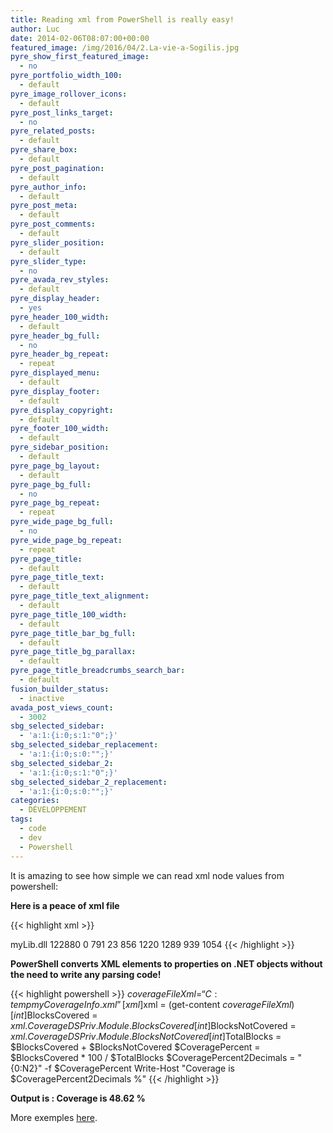 ```yaml
---
title: Reading xml from PowerShell is really easy!
author: Luc
date: 2014-02-06T08:07:00+00:00
featured_image: /img/2016/04/2.La-vie-a-Sogilis.jpg
pyre_show_first_featured_image:
  - no
pyre_portfolio_width_100:
  - default
pyre_image_rollover_icons:
  - default
pyre_post_links_target:
  - no
pyre_related_posts:
  - default
pyre_share_box:
  - default
pyre_post_pagination:
  - default
pyre_author_info:
  - default
pyre_post_meta:
  - default
pyre_post_comments:
  - default
pyre_slider_position:
  - default
pyre_slider_type:
  - no
pyre_avada_rev_styles:
  - default
pyre_display_header:
  - yes
pyre_header_100_width:
  - default
pyre_header_bg_full:
  - no
pyre_header_bg_repeat:
  - repeat
pyre_displayed_menu:
  - default
pyre_display_footer:
  - default
pyre_display_copyright:
  - default
pyre_footer_100_width:
  - default
pyre_sidebar_position:
  - default
pyre_page_bg_layout:
  - default
pyre_page_bg_full:
  - no
pyre_page_bg_repeat:
  - repeat
pyre_wide_page_bg_full:
  - no
pyre_wide_page_bg_repeat:
  - repeat
pyre_page_title:
  - default
pyre_page_title_text:
  - default
pyre_page_title_text_alignment:
  - default
pyre_page_title_100_width:
  - default
pyre_page_title_bar_bg_full:
  - default
pyre_page_title_bg_parallax:
  - default
pyre_page_title_breadcrumbs_search_bar:
  - default
fusion_builder_status:
  - inactive
avada_post_views_count:
  - 3002
sbg_selected_sidebar:
  - 'a:1:{i:0;s:1:"0";}'
sbg_selected_sidebar_replacement:
  - 'a:1:{i:0;s:0:"";}'
sbg_selected_sidebar_2:
  - 'a:1:{i:0;s:1:"0";}'
sbg_selected_sidebar_2_replacement:
  - 'a:1:{i:0;s:0:"";}'
categories:
  - DÉVELOPPEMENT
tags:
  - code
  - dev
  - Powershell
---
```


It is amazing to see how simple we can read xml node values from powershell:

**Here is a peace of xml file**

{{< highlight xml >}}

<?xml version="1.0" standalone="yes"?>
<CoverageDSPriv>
  <Module>
    <ModuleName>myLib.dll</ModuleName>
    <ImageSize>122880</ImageSize>
    <ImageLinkTime>0</ImageLinkTime>
    <LinesCovered>791</LinesCovered>
    <LinesPartiallyCovered>23</LinesPartiallyCovered>
    <LinesNotCovered>856</LinesNotCovered>
    <BlocksCovered>1220</BlocksCovered>
    <BlocksNotCovered>1289</BlocksNotCovered>
    <NamespaceTable>
      <BlocksCovered>939</BlocksCovered>
      <BlocksNotCovered>1054</BlocksNotCovered>
    </NamespaceTable>
  </Module>
</CoverageDSPriv>
{{< /highlight >}}

**PowerShell converts XML elements to properties on .NET objects without the need to write any parsing code!**

{{< highlight powershell >}}
$coverageFileXml = “C:tempmyCoverageInfo.xml”
[xml]$xml = (get-content $coverageFileXml)
[int]$BlocksCovered = $xml.CoverageDSPriv.Module.BlocksCovered
[int]$BlocksNotCovered = $xml.CoverageDSPriv.Module.BlocksNotCovered
[int]$TotalBlocks = $BlocksCovered + $BlocksNotCovered
$CoveragePercent = $BlocksCovered \* 100 / $TotalBlocks
$CoveragePercent2Decimals = "{0:N2}" -f $CoveragePercent
Write-Host "Coverage is $CoveragePercent2Decimals %"
{{< /highlight >}}

**Output is : Coverage is 48.62 %**

More exemples [here](http://www.codeproject.com/Articles/61900/PowerShell-and-XML).
